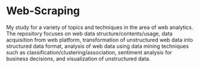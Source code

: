 # Web-Scraping
My study for a variety of topics and techniques in the area of web analytics. The repository focuses on web data structure/contents/usage, data acquisition from web platform, transformation of unstructured web data into structured data format, analysis of web data using data mining techniques such as classification/clustering/association, sentiment analysis for business decisions, and visualization of unstructured data. 

